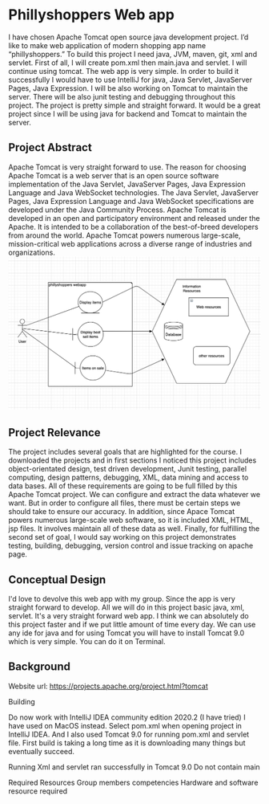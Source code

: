 
# Phillyshoppers Web app

I have chosen Apache Tomcat open source java development project. I’d like to make web application of modern shopping app name “phillyshoppers.” To build this project I need java, JVM, maven, git, xml and servlet. First of all, I will create pom.xml then main.java and servlet. I will continue using tomcat. The web app is very simple. In order to build it successfully I would have to use IntelliJ for java, Java Servlet, JavaServer Pages, Java Expression. I will be also working on Tomcat to maintain the server. There will be also junit testing and debugging throughout this project. The project is pretty simple and straight forward. It would be a great project since I will be using java for backend and Tomcat to maintain the server.
  
## Project Abstract

Apache Tomcat is very straight forward to use. The reason for choosing Apache Tomcat is a web server that is an open source software implementation of the Java Servlet, JavaServer Pages, Java Expression Language and Java WebSocket technologies. The Java Servlet, JavaServer Pages, Java Expression Language and Java WebSocket specifications are developed under the Java Community Process. Apache Tomcat is developed in an open and participatory environment and released under the Apache. It is intended to be a collaboration of the best-of-breed developers from around the world. Apache Tomcat powers numerous large-scale, mission-critical web applications across a diverse range of industries and organizations.
![Use Case Image](TonmoyChak_phillyshoppers.png)

## Project Relevance

The project includes several goals that are highlighted for the course. I downloaded the projects and in first sections I noticed this project includes object-orientated design, test driven development, Junit testing, parallel computing, design patterns, debugging, XML, data mining and access to data bases. All of these requirements are going to be full filled by this Apache Tomcat project. We can configure and extract the data whatever we want. But in order to configure all files, there must be certain steps we should take to ensure our accuracy. In addition, since Apace Tomcat powers numerous large-scale web software, so it is included XML, HTML, jsp files. It involves maintain all of these data as well. Finally, for fulfilling the second set of goal, I would say working on this project demonstrates testing, building, debugging, version control and issue tracking on apache page.

## Conceptual Design
I'd love to devolve this web app with my group. Since the app is very straight forward to develop. All we will do in this project basic java, xml, servlet. It's a very straight forward web app. I think we can absolutely do this project faster and if we put little amount of time every day. We can use any ide for java and for using Tomcat you will have to install Tomcat 9.0 which is very simple. You can do it on Terminal. 
## Background
Website url: https://projects.apache.org/project.html?tomcat

Building

Do now work with IntelliJ IDEA community edition 2020.2 (I have tried) I have used on MacOS instead.
Select pom.xml when opening project in IntelliJ IDEA. And I also used Tomcat 9.0 for running pom.xml and servlet file.
First build is taking a long time as it is downloading many things but eventually succeed.

Running
Xml and servlet ran successfully in Tomcat 9.0
Do not contain main

Required Resources
Group members competencies
Hardware and software resource required
